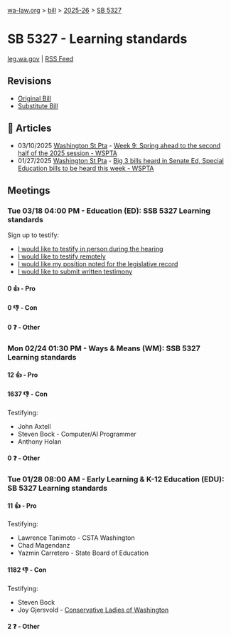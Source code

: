 [wa-law.org](/) > [bill](/bill/) > [2025-26](/bill/2025-26/) > [SB 5327](/bill/2025-26/sb/5327/)

# SB 5327 - Learning standards
[leg.wa.gov](https://app.leg.wa.gov/billsummary?BillNumber=5327&Year=2025&Initiative=false) | [RSS Feed](./rss.xml)

## Revisions
* [Original Bill](1/)
* [Substitute Bill](S/)

## 📰 Articles
* 03/10/2025 [Washington St Pta](/org/washington_st_pta/) - [Week 9: Spring ahead to the second half of the 2025 session - WSPTA](https://www.wastatepta.org/week-9-spring-ahead-to-the-second-half-of-the-2025-session/#:~:text=SSB%205327)
* 01/27/2025 [Washington St Pta](/org/washington_st_pta/) - [Big 3 bills heard in Senate Ed, Special Education bills to be heard this week - WSPTA](https://www.wastatepta.org/2025session-week3/#:~:text=SB%205327)

## Meetings
### Tue 03/18 04:00 PM - Education (ED): SSB 5327 Learning standards
Sign up to testify:
* [I would like to testify in person during the hearing](https://app.leg.wa.gov/csi/Testifier/Add?chamber=House&mId=33013&aId=165483&caId=26484&tId=1)
* [I would like to testify remotely](https://app.leg.wa.gov/csi/Testifier/Add?chamber=House&mId=33013&aId=165483&caId=26484&tId=2)
* [I would like my position noted for the legislative record](https://app.leg.wa.gov/csi/Testifier/Add?chamber=House&mId=33013&aId=165483&caId=26484&tId=3)
* [I would like to submit written testimony](https://app.leg.wa.gov/csi/Testifier/Add?chamber=House&mId=33013&aId=165483&caId=26484&tId=4)

#### 0 👍 - Pro

#### 0 👎 - Con

#### 0 ❓ - Other

### Mon 02/24 01:30 PM - Ways & Means (WM): SSB 5327 Learning standards
#### 12 👍 - Pro

#### 1637 👎 - Con
Testifying:
* John Axtell
* Steven Bock - Computer/AI Programmer
* Anthony Holan

#### 0 ❓ - Other

### Tue 01/28 08:00 AM - Early Learning & K-12 Education (EDU): SB 5327 Learning standards
#### 11 👍 - Pro
Testifying:
* Lawrence Tanimoto - CSTA Washington
* Chad Magendanz
* Yazmin Carretero - State Board of Education

#### 1182 👎 - Con
Testifying:
* Steven Bock
* Joy Gjersvold - [Conservative Ladies of Washington](/org/conservative_ladies_of_washington/)

#### 2 ❓ - Other
